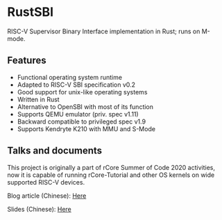 # RustSBI

RISC-V Supervisor Binary Interface implementation in Rust; runs on M-mode.

## Features

- Functional operating system runtime
- Adapted to RISC-V SBI specification v0.2
- Good support for unix-like operating systems
- Written in Rust
- Alternative to OpenSBI with most of its function
- Supports QEMU emulator (priv. spec v1.11)
- Backward compatible to privileged spec v1.9
- Supports Kendryte K210 with MMU and S-Mode

## Talks and documents

This project is originally a part of rCore Summer of Code 2020 activities, now it is
capable of running rCore-Tutorial and other OS kernels on wide supported RISC-V devices.

Blog article (Chinese): [Here](https://github.com/luojia65/rcore-os-blog/blob/master/source/_posts/os-report-final-luojia65.md)

Slides (Chinese): [Here](https://github.com/luojia65/DailySchedule/blob/master/Rust%E8%AF%AD%E8%A8%80%E4%B8%8ERISC-V%E6%93%8D%E4%BD%9C%E7%B3%BB%E7%BB%9F.pdf)
